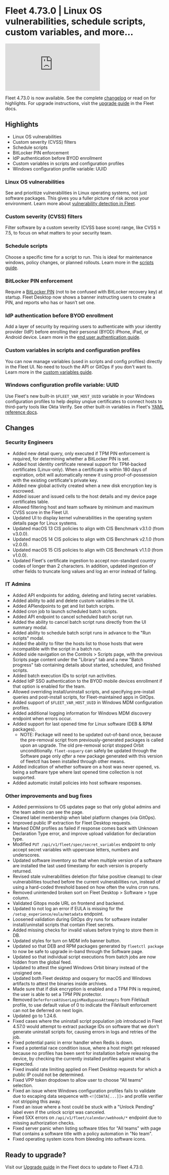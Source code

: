 # Fleet 4.73.0 | Linux OS vulnerabilities, schedule scripts, custom variables, and more...

<div purpose="embedded-content">
   <iframe src="https://www.youtube.com/embed/NagFKf2BErQ?si=X-iavois5ZU9Bs28" frameborder="0" allowfullscreen></iframe>
</div>

Fleet 4.73.0 is now available. See the complete [changelog](https://github.com/fleetdm/fleet/releases/tag/fleet-v4.73.0) or read on for highlights. For upgrade instructions, visit the [upgrade guide](https://fleetdm.com/docs/deploying/upgrading-fleet) in the Fleet docs.

## Highlights

- Linux OS vulnerabilities
- Custom severity (CVSS) filters
- Schedule scripts
- BitLocker PIN enforcement
- IdP authentication before BYOD enrollment
- Custom variables in scripts and configuration profiles
- Windows configuration profile variable: UUID

### Linux OS vulnerabilities

See and prioritize vulnerabilities in Linux operating systems, not just software packages. This gives you a fuller picture of risk across your environment. Learn more about [vulnerability detection in Fleet](https://fleetdm.com/guides/vulnerability-processing).

### Custom severity (CVSS) filters

Filter software by a custom severity (CVSS base score) range, like CVSS ≥ 7.5, to focus on what matters to your security team.

### Schedule scripts

Choose a specific time for a script to run. This is ideal for maintenance windows, policy changes, or planned rollouts. Learn more in the [scripts guide](https://fleetdm.com/guides/scripts#batch-execute-scripts).

### BitLocker PIN enforcement

Require a [BitLocker PIN](https://learn.microsoft.com/en-us/windows/security/operating-system-security/data-protection/bitlocker/countermeasures#preboot-authentication) (not to be confused with BitLocker recovery key) at startup. Fleet Desktop now shows a banner instructing users to create a PIN, and reports who has or hasn’t set one.

### IdP authentication before BYOD enrollment

Add a layer of security by requiring users to authenticate with your identity provider (IdP) before enrolling their personal (BYOD) iPhone, iPad, or Android device. Learn more in the [end user authentication guide](https://fleetdm.com/guides/macos-setup-experience#end-user-authentication).

### Custom variables in scripts and configuration profiles

You can now manage variables (used in scripts and config profiles) directly in the Fleet UI. No need to touch the API or GitOps if you don't want to. Learn more in the [custom variables guide](https://fleetdm.com/guides/secrets-in-scripts-and-configuration-profiles).

### Windows configuration profile variable: UUID

Use Fleet's new built-in `$FLEET_VAR_HOST_UUID` variable in your Windows configuration profiles to help deploy unqiue certificates to connect hosts to third-party tools like Okta Verify. See other built-in variables in Fleet's [YAML reference docs](https://fleetdm.com/docs/configuration/yaml-files#macos-settings-and-windows-settings).

## Changes

### Security Engineers
- Added new detail query, only executed if TPM PIN enforcement is required, for determining whether a BitLocker PIN is set.
- Added host identity certificate renewal support for TPM-backed certificates (Linux-only). When a certificate is within 180 days of expiration, orbit will automatically renew it using proof-of-possession with the existing certificate's private key.
- Added new global activity created when a new disk encryption key is escrowed.
- Added issuer and issued cells to the host details and my device page certificates table.
- Allowed filtering host and team software by minimum and maximum CVSS score in the Fleet UI.
- Updated UI to display kernel vulnerabilities in the operating system details page for Linux systems.
- Updated macOS 13 CIS policies to align with CIS Benchmark v3.1.0 (from v3.0.0).
- Updated macOS 14 CIS policies to align with CIS Benchmark v2.1.0 (from v2.0.0).
- Updated macOS 15 CIS policies to align with CIS Benchmark v1.1.0 (from v1.0.0).
- Updated Fleet's certificate ingestion to accept non-standard country codes of longer than 2 characters. In addition, updated ingestion of other fields to truncate long values and log an error instead of failing.

### IT Admins
- Added API endpoints for adding, deleting and listing secret variables.
- Added ability to add and delete custom variables in the UI.
- Added APIendpoints to get and list batch scripts. 
- Added cron job to launch scheduled batch scripts.
- Added API endpoint to cancel scheduled batch script run.
- Added the ability to cancel batch script runs directly from the UI summary modal.
- Added ability to schedule batch script runs in advance to the "Run scripts" modal.
- Added the ability to filter the hosts list to those hosts that were incompatible with the script in a batch run.
- Added side navigation on the Controls > Scripts page, with the previous Scripts page content under the "Library" tab and a new "Batch progress" tab containing details about started, scheduled, and finished scripts.
- Added batch execution IDs to script run activities.
- Added IdP SSO authentication to the BYOD mobile devices enrollment if that option is enabled for the team.
- Allowed overriding install/uninstall scripts, and specifying pre-install queries and post-install scripts, for Fleet-maintained apps in GitOps.
- Added support of `$FLEET_VAR_HOST_UUID` in Windows MDM configuration profiles.
- Added additional logging information for Windows MDM discovery endpoint when errors occur.
- Added support for last opened time for Linux software (DEB & RPM packages).
  - NOTE: Package will need to be updated out-of-band once, because the pre-removal script from previously-generated packages is called upon an upgrade. The old pre-removal script stopped Orbit unconditionally. `fleet-osquery` can safely be updated through the Software page only _after_ a new package generated with this version of fleetctl has been installed through other means.
- Added indication of whether software on a host was never opened, vs. being a software type where last opened time collection is not supported.
- Added automatic install policies into host software responses.

### Other improvements and bug fixes
- Added permissions to OS updates page so that only global admins and the team admin can see the page.
- Cleared label membership when label platform changes (via GitOps).
- Improved public IP extraction for Fleet Desktop requests.
- Marked DDM profiles as failed if response comes back with Unknown Declaration Type error, and improve upload validation for declaration type.
- Modified `PUT /api/v1/fleet/spec/secret_variables` endpoint to only accept secret variables with uppercase letters, numbers and underscores.
- Updated software inventory so that when multiple version of a software are installed the last used timestamp for each version is properly returned.
- Revised stale vulnerabilities deletion (for false positive cleanup) to clear vulnerabilities touched before the current vulnerabilities run, instead of using a hard-coded threshold based on how often the vulns cron runs.
- Removed unintended broken sort on Fleet Desktop > Software > type column.
- Validated Gitops mode URL on frontend and backend.
- Updated to not log an error if EULA is missing for the `/setup_experience/eula/metadata` endpoint.
- Loosened validation during GitOps dry runs for software installer install/uninstall scripts that contain Fleet secrets.
- Added missing checks for invalid values before trying to store them in DB.
- Updated styles for turn on MDM info banner button.
- Updated so that DEB and RPM packages generated by `fleetctl package` to now be safe to upgrade in-band through the Software page.
- Updated so that individual script executions from batch jobs are now hidden from the global feed.
- Updated to attest the signed Windows Orbit binary instead of the unsigned one.
- Updated both Fleet desktop and osquery for macOS and Windows artifacts to attest the binaries inside archives.
- Made sure that if disk encryption is enabled and a TPM PIN is required, the user is able to set a TPM PIN protector.
- Removed `DeferForceAtUserLoginMaxBypassAttempts` from FileVault profile, to use default value of 0 to indicate the FileVault enforcement can not be deferred on next login.
- Updated go to 1.24.6.
- Fixed cases where the uninstall script population job introduced in Fleet 4.57.0 would attempt to extract package IDs on software that we don't generate uninstall scripts for, causing errors in logs and retries of the job.
- Fixed potential panic in error handler when Redis is down.
- Fixed a potential race condition issue, where a host might get released because no profiles has been sent for installation before releasing the device, by checking the currently installed profiles against what is expected.
- Fixed invalid rate limiting applied on Fleet Desktop requests for which a public IP could not be determined.
- Fixed VPP token dropdown to allow user to choose "All teams" selection.
- Fixed an issue where Windows configuration profiles fails to validate due to escaping data sequence with `<![CDATA[...]]>` and profile verifier not stripping this away.
- Fixed an issue where a host could be stuck with a "Unlock Pending" label even if the unlock script was canceled.
- Fixed 5XX errors on `/api/v1/fleet/calendar/webhook/*` endpoint due to missing authorization checks.
- Fixed server panic when listing software titles for "All teams" with page that contains a software title with a policy automation in "No team".
- Fixed operating system icons from bleeding into software icons.

## Ready to upgrade?

Visit our [Upgrade guide](https://fleetdm.com/docs/deploying/upgrading-fleet) in the Fleet docs to update to Fleet 4.73.0.

<meta name="category" value="releases">
<meta name="authorFullName" value="Noah Talerman">
<meta name="authorGitHubUsername" value="noahtalerman">
<meta name="publishedOn" value="2025-09-08">
<meta name="articleTitle" value="Fleet 4.73.0 | Linux OS vulnerabilities, schedule scripts, custom variables, and more...">
<meta name="articleImageUrl" value="../website/assets/images/articles/fleet-4.73.0-1600x900@2x.png">
